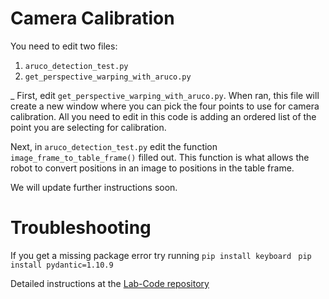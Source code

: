 # Camera Calibration

You need to edit two files:
1. `aruco_detection_test.py`
2. `get_perspective_warping_with_aruco.py`

_
First, edit `get_perspective_warping_with_aruco.py`. When ran, this file will create a new window where you can pick the four points to use for camera calibration. All you need to edit in this code is adding an ordered list of the point you are selecting for calibration.

Next, in `aruco_detection_test.py` edit the function `image_frame_to_table_frame()` filled out. This function is what allows the robot to convert positions in an image to positions in the table frame.


We will update further instructions soon.

# Troubleshooting
If you get a missing package error try running 
``` pip install keyboard ```
``` pip install pydantic=1.10.9```

Detailed instructions at the [Lab-Code repository](https://github.com/ENME480/Lab-Code/blob/main/Final%20Project/Final_Project_Details.md)
